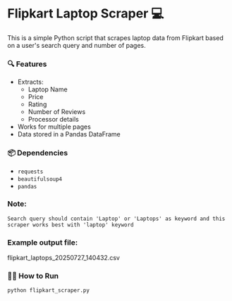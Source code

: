 # Flipkart Laptop Scraper 💻

This is a simple Python script that scrapes laptop data from Flipkart based on a user's search query and number of pages.

### 🔍 Features
- Extracts:
  - Laptop Name
  - Price
  - Rating
  - Number of Reviews
  - Processor details
- Works for multiple pages
- Data stored in a Pandas DataFrame

### 📦 Dependencies
- `requests`
- `beautifulsoup4`
- `pandas`

### Note:
    Search query should contain 'Laptop' or 'Laptops' as keyword and this scraper works best with 'laptop' keyword

### Example output file:
flipkart_laptops_20250727_140432.csv

### 🏃‍♂️ How to Run
```bash
python flipkart_scraper.py


